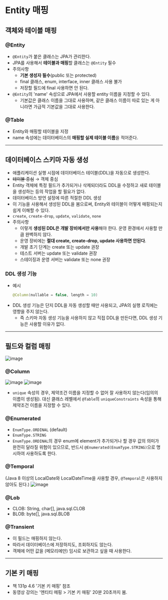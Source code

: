 # Entity 매핑

## 객체와 테이블 매핑
### @Entity
- `@Entity`가 붙은 클래스는 JPA가 관리한다.
- JPA를 사용해서 **테이블과 매핑**할 클래스는 `@Entity` 필수
- 주의사항
  - **기본 생성자 필수**(public 또는 protected)
  - final 클래스, enum, interface, inner 클래스 사용 불가
  - 저장할 필드에 final 사용하면 안 된다.
- `@Entity`의 'name' 속성으로 JPA에서 사용할 entity 이름을 지정할 수 있다.
  - 기본값은 클래스 이름을 그대로 사용하며, 같은 클래스 이름이 따로 있는 게 아니라면 가급적 기본값을 그대로 사용한다.

### @Table
- Entity와 매핑할 테이블을 지정
- name 속성에는 데이터베이스의 **매핑할 실제 테이블 이름**을 적어준다.

---
## 데이터베이스 스키마 자동 생성
- 애플리케이션 실행 시점에 데이터베이스 테이블(DDL)을 자동으로 생성한다.
- ~~테이블 중심~~ → 객체 중심
- Entity 객체에 특정 필드가 추가되거나 삭제되더라도 DDL을 수정하고 새로 테이블을 생성하는 등의 작업을 할 필요가 없다.
- 데이터베이스 방언 설정에 따른 적절한 DDL 생성
- 이 기능을 사용해서 생성된 DDL을 봄으로써, Entity와 테이블이 어떻게 매핑되는지 쉽게 이해할 수 있다.
- `create`, `create-drop`, `update`, `validate`, `none`
- 주의사항
  - 이렇게 **생성된 DDL은 개발 장비에서만 사용**해야 한다. 운영 환경에서 사용할 만큼 완벽하지 않다.
  - 운영 장비에는 **절대 create, create-drop, update 사용하면 안된다**.
  - 개발 초기 단계는 create 또는 update 권장
  - 테스트 서버는 update 또는 validate 권장
  - 스테이징과 운영 서버는 validate 또는 none 권장

### DDL 생성 기능
- 예시
  ```java
  @Column(nullable = false, length = 10)
  ```
- DDL 생성 기능은 단지 DDL을 자동 생성할 때만 사용되고, JPA의 실행 로직에는 영향을 주지 않는다.
  - 즉 스키마 자동 생성 기능을 사용하지 않고 직접 DDL을 만든다면, DDL 생성 기능은 사용할 이유가 없다.

---
## 필드와 컬럼 매핑
![image](https://user-images.githubusercontent.com/26949964/71820926-09923c00-30d4-11ea-9593-6b880f61cc6b.png)

### @Column
![image](https://user-images.githubusercontent.com/26949964/71820956-23cc1a00-30d4-11ea-9585-b0c4b98750d0.png)
![image](https://user-images.githubusercontent.com/26949964/71820988-37778080-30d4-11ea-8d6d-f620d9355071.png)
- `unique` 속성의 경우, 제약조건 이름을 지정할 수 없어 잘 사용하지 않는다(임의의 이름이 생성됨). 대신 클래스 레벨에서 `@Table`의 `uniqueConstraints` 속성을 통해 제약조건 이름을 지정할 수 있다.

### @Enumerated
- `EnumType.ORDINAL` (default)
- `EnumType.STRING`
- `EnumType.ORDINAL`의 경우 enum에 element가 추가되거나 할 경우 값의 의미가 완전히 달라질 위험이 있으므로, 반드시 `@Enumerated(EnumType.STRING)`으로 명시하여 사용하도록 한다.

### @Temporal
(Java 8 이상의 LocalDate와 LocalDateTime을 사용할 경우, `@Temporal`은 사용하지 않아도 된다.)
![image](https://user-images.githubusercontent.com/26949964/71821153-af45ab00-30d4-11ea-9eb5-539b3debed89.png)

### @Lob
- CLOB: String, char[], java.sql.CLOB
- BLOB: byte[], java.sql.BLOB

### @Transient
- 이 필드는 매핑하지 않는다.
- 따라서 데이터베이스에 저장하지도, 조회하지도 않는다.
- 객체에 어떤 값을 (메모리에만) 임시로 보관하고 싶을 때 사용한다.

---
## 기본 키 매핑
- 책 131p 4.6 '기본 키 매핑' 참조
- 동영상 강의는 '엔티티 메핑 > 기본 키 매핑' 20분 20초까지 봄.